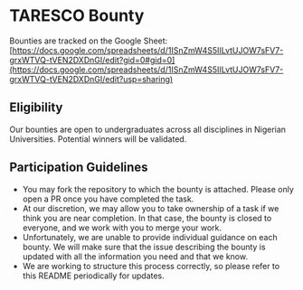 # TARESCO Bounty

Bounties are tracked on the Google Sheet: [https://docs.google.com/spreadsheets/d/1ISnZmW4S5IILvtUJOW7sFV7-grxWTVQ-tVEN2DXDnGI/edit?gid=0#gid=0](https://docs.google.com/spreadsheets/d/1ISnZmW4S5IILvtUJOW7sFV7-grxWTVQ-tVEN2DXDnGI/edit?usp=sharing)


## Eligibility

Our bounties are open to undergraduates across all disciplines in Nigerian Universities. Potential winners will be validated.

## Participation Guidelines

* You may fork the repository to which the bounty is attached. Please only open a PR once you have completed the task.
* At our discretion, we may allow you to take ownership of a task if we think you are near completion. In that case, the bounty is closed to everyone, and we work with you to merge your work.
* Unfortunately, we are unable to provide individual guidance on each bounty. We will make sure that the issue describing the bounty is updated with all the information you need and that we know.
* We are working to structure this process correctly, so please refer to this README periodically for updates.
